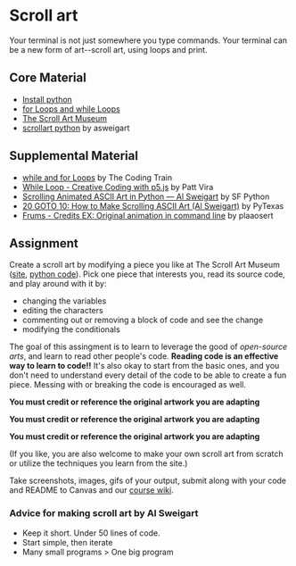 # Scroll art
Your terminal is not just somewhere you type commands. Your terminal can be a new form of art--scroll art, using loops and print.  

## Core Material
- [Install python](01_install_python.md)
- [for Loops and while Loops](02_loops.md)
- [The Scroll Art Museum](https://scrollart.org/)
- [scrollart python](https://github.com/asweigart/scrollart/tree/main/python) by asweigart


## Supplemental Material
- [while and for Loops](https://www.youtube.com/watch?v=cnRD9o6odjk) by The Coding Train
- [While Loop - Creative Coding with p5.js](https://www.youtube.com/watch?v=FyB_K-yC9yo) by Patt Vira
- [Scrolling Animated ASCII Art in Python — Al Sweigart](https://www.youtube.com/watch?v=dXqGWYaS_e4) by SF Python
- [20 GOTO 10: How to Make Scrolling ASCII Art (Al Sweigart)](https://www.youtube.com/watch?v=SyKUBXJLL50) by PyTexas
- [Frums - Credits EX: Original animation in command line](https://www.youtube.com/watch?v=o3cKQzrtFgQ) by plaaosert

## Assignment
Create a scroll art by modifying a piece you like at The Scroll Art Museum ([site](https://scrollart.org/), [python code](https://github.com/asweigart/scrollart/tree/main/python)). Pick one piece that interests you, read its source code, and play around with it by:

- changing the variables
- editing the characters
- commenting out or removing a block of code and see the change
- modifying the conditionals

The goal of this assingment is to learn to leverage the good of *open-source arts*, and learn to read other people's code. **Reading code is an effective way to learn to code!!** It's also okay to start from the basic ones, and you don't need to understand every detail of the code to be able to create a fun piece. Messing with or breaking the code is encouraged as well.

**You must credit or reference the original artwork you are adapting**

**You must credit or reference the original artwork you are adapting**

**You must credit or reference the original artwork you are adapting**

(If you like, you are also welcome to make your own scroll art from scratch or utilize the techniques you learn from the site.)

Take screenshots, images, gifs of your output, submit along with your code and README to Canvas and our [course wiki](https://github.com/leey611/s25cc-python/wiki).

### Advice for making scroll art by Al Sweigart
- Keep it short. Under 50 lines of code.
- Start simple, then iterate
- Many small programs > One big program
